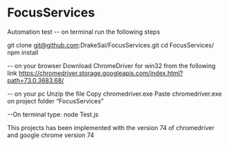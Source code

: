 # FocusServices

Automation test
-- on terminal run the following steps

git clone git@github.com:DrakeSai/FocusServices.git
cd FocusServices/
npm install

-- on your browser
Download ChromeDriver for win32 from the following link https://chromedriver.storage.googleapis.com/index.html?path=73.0.3683.68/

-- on your pc
Unzip the file
Copy chromedriver.exe
Paste chromedriver.exe on project folder “FocusServices”

--On terminal type: 
node Test.js

This projects has been implemented with the version 74 of chromedriver and google chrome version 74
